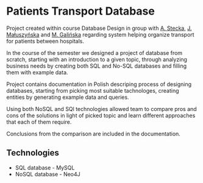 # Patients Transport Database

Project created within course Database Design in group with [A. Stecka](https://github.com/A-Stecka), [J. Małuszyńska](https://github.com/justyna-maluszynska) and [M. Galińska](https://github.com/LeviSforza) regarding system helping organize transport for patients between hospitals.

In the course of the semester we designed a project of database from scratch, starting with an introduction to a given topic, through analyzing business needs by creating both SQL and No-SQL databases and filling them with example data.

Project contains documentation in Polish descriping process of designing databases, starting from picking most suitable tachnologes, creating entities by generating example data and queries.

Using both NoSQL and SQl technologies allowed team to compare pros and cons of the solutions in light of picked topic and learn different approaches that each of them require.

Conclusions from the comparison are included in the documentation.

## Technologies

* SQL database - MySQL
* NoSQL database - Neo4J
